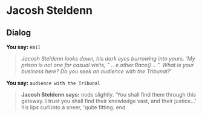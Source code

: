 # Jacosh Steldenn







## Dialog

**You say:** `Hail`



>*Jacosh Steldenn looks down, his dark eyes burrowing into yours.  'My prison is not one for casual visits, " .. e.other:Race() .. ".  What is your business here?  Do you seek an audience with the Tribunal?'*

**You say:** `audience with the Tribunal`



>**Jacosh Steldenn says:** nods slightly.  'You shall find them through this gateway.  I trust you shall find their knowledge vast, and their justice...' his lips curl into a sneer, 'quite fitting.
end
